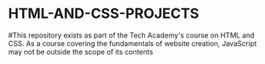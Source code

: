 # HTML-AND-CSS-PROJECTS

#This repository exists as part of the Tech Academy's course on HTML and CSS.  As a course covering the fundamentals of website creation, JavaScript may not be outside the scope of its contents
